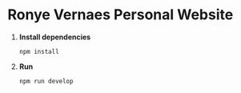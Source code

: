 # Ronye Vernaes Personal Website

1.  **Install dependencies**

    ```shell
    npm install
    ```

2.  **Run**

    ```shell
    npm run develop
    ```
